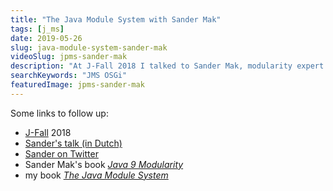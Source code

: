 ```yaml
---
title: "The Java Module System with Sander Mak"
tags: [j_ms]
date: 2019-05-26
slug: java-module-system-sander-mak
videoSlug: jpms-sander-mak
description: "At J-Fall 2018 I talked to Sander Mak, modularity expert at Luminis, about the Java module system (J_MS), its adoption, how it compares to OSGi, and more."
searchKeywords: "JMS OSGi"
featuredImage: jpms-sander-mak
---
```


Some links to follow up:

* [J-Fall](https://jfall.nl/) 2018
* [Sander's talk (in Dutch)](https://www.youtube.com/watch?v=CNypJD-41Ng)
* [Sander on Twitter](https://twitter.com/Sander_Mak)
* Sander Mak's book [_Java 9 Modularity_](https://javamodularity.com/)
* my book [_The Java Module System_](https://www.manning.com/books/the-java-module-system?a_aid=nipa&a_bid=869915cb)
